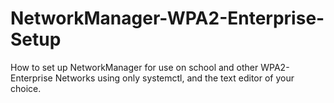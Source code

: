# NetworkManager-WPA2-Enterprise-Setup
How to set up NetworkManager for use on school and other WPA2-Enterprise Networks using only systemctl, and the text editor of your choice.
